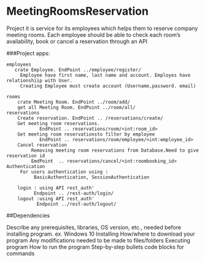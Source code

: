 # MeetingRoomsReservation
Project it is service for its employees which helps them to reserve company
meeting rooms. Each employee should be able to check each
room’s availability, book or cancel a reservation through an API


###Project apps:

    employees
       crate Employee. EndPoint ../employee/register/
         Employee have first name, last name and account. Employes have relationshiip with User.
         Creating Employee must create account (Username,password. email)

    rooms
        crate Meeting Room. EndPoint ../room/add/
        get all Meeting Room. EndPoint ../room/all/
    reservations
        Create reservation. EndPoint .. /reservations/create/
        Get meeting room reservations. 
                EndPoint .. reservations/room/<int:room_id>
        Get meeting room reservationsto filter by employee
                EndPoint .. reservations/room/employee/<int:employee_id>
        Cancel reservation
             Removing meeting room reservations from Database.Need to give reservation id
             EmdPoint  .. reservations/cancel/<int:roombooking_id>
    Authentication
         For users authentication using :
              BasicAuthentication, SessionAuthentication
              
        login : using API rest_auth'
              Endpoint .. /rest-auth/login/
        logout :using API rest_auth'
               Endpoint ../rest-auth/logout/

##Dependencies


Describe any prerequisites, libraries, OS version, etc., needed before installing program.
ex. Windows 10
Installing
How/where to download your program
Any modifications needed to be made to files/folders
Executing program
How to run the program
Step-by-step bullets
code blocks for commands
